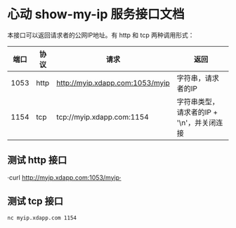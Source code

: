 # 心动 show-my-ip 服务接口文档

本接口可以返回请求者的公网IP地址。有 http 和 tcp 两种调用形式：

| 端口 | 协议 | 请求 | 返回 |
| ------ | ------ | ------ | ------ |
| 1053 | http | http://myip.xdapp.com:1053/myip | 字符串，请求者的IP |
| 1154 | tcp  | tcp://myip.xdapp.com:1154 | 字符串类型，请求者的IP + '\\n'，并关闭连接 |


## 测试 http 接口

·curl http://myip.xdapp.com:1053/myip·

## 测试 tcp 接口

`nc myip.xdapp.com 1154`